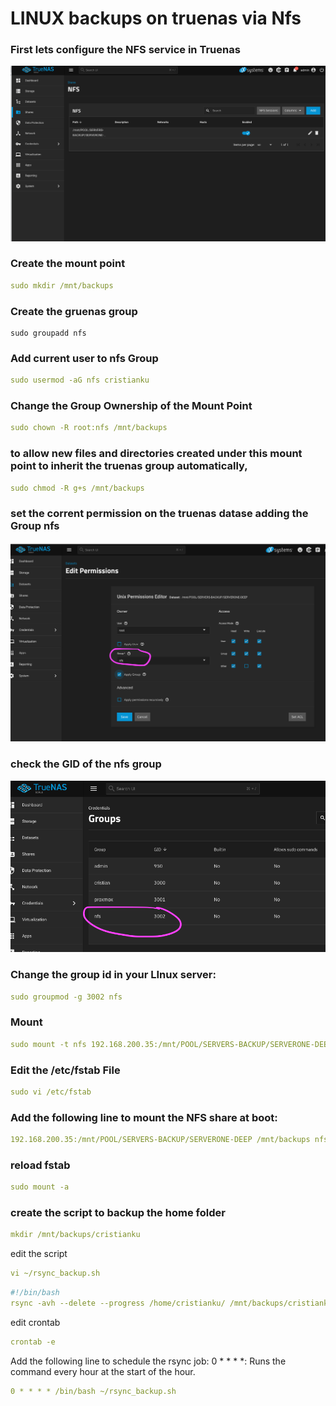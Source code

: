 # LINUX backups on truenas via Nfs

### First lets configure the NFS service in Truenas
![truenas_nfs.png](images/truenas_nfs.png)

### Create the mount point
```yaml
sudo mkdir /mnt/backups
```

### Create the gruenas group
```
sudo groupadd nfs
```

### Add current user to nfs Group
```yaml
sudo usermod -aG nfs cristianku
```

### Change the Group Ownership of the Mount Point
```yaml
sudo chown -R root:nfs /mnt/backups
```

### to allow new files and directories created under this mount point to inherit the truenas group automatically,
```yaml
sudo chmod -R g+s /mnt/backups
```
### set the corrent permission on the truenas datase adding the Group nfs
![nfs_permissions_truenas.png](images/nfs_permissions_truenas.png)

### check the GID of the nfs group
![truenas_nfs_group.png](images/truenas_nfs_group.png)

### Change the group id in your LInux server:
```yaml
sudo groupmod -g 3002 nfs

```
### Mount 
```yaml
sudo mount -t nfs 192.168.200.35:/mnt/POOL/SERVERS-BACKUP/SERVERONE-DEEP /mnt/backups
```

### Edit the /etc/fstab File
```yaml
sudo vi /etc/fstab
```

### Add the following line to mount the NFS share at boot:
```yaml
192.168.200.35:/mnt/POOL/SERVERS-BACKUP/SERVERONE-DEEP /mnt/backups nfs defaults,rw 0 0

```

### reload fstab
```yaml
sudo mount -a
```

### create the script to backup the home folder
```yaml
mkdir /mnt/backups/cristianku
```

edit the script
```yaml
vi ~/rsync_backup.sh
```

```yaml
#!/bin/bash
rsync -avh --delete --progress /home/cristianku/ /mnt/backups/cristianku/ >> ~/rsync_backup.log 2>&1
```

edit crontab
```yaml
crontab -e
```
Add the following line to schedule the rsync job:
0 * * * *: Runs the command every hour at the start of the hour.

```yaml
0 * * * * /bin/bash ~/rsync_backup.sh
```